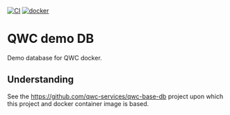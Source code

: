[![CI](https://github.com/qwc-services/qwc-demo-db/actions/workflows/qwc-demo-db.yml/badge.svg)](https://github.com/qwc-services/qwc-demo-db/actions)
[![docker](https://img.shields.io/docker/v/sourcepole/qwc-demo-db?label=qwc-demo-db%20image&sort=semver)](https://hub.docker.com/r/sourcepole/qwc-demo-db)


QWC demo DB
===========

Demo database for QWC docker.

Understanding
-------------

See the https://github.com/qwc-services/qwc-base-db project
upon which this project and docker container image is based.
